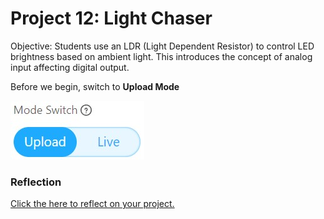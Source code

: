 # Project 12: Light Chaser

Objective: Students use an LDR (Light Dependent Resistor) to control LED brightness based on ambient light. This introduces the concept of analog input affecting digital output.

Before we begin, switch to **Upload Mode**

![](images/toggle_UploadMode.jpg)




### Reflection
[Click the here to reflect on your project.](https://forms.office.com/r/YR0ZL9FYJe)